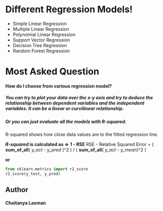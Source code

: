 # Different Regression Models!

  - Simple Linear Regression
  - Multiple Linear Regression
  - Polynomial Linear Regression
  - Support Vector Regression
  - Decision Tree Regression
  - Random Forest Regression

# Most Asked Question
#### How do I choose from various regression model?

##### You can try to plot your data over the *x-y* axis and try to deduce the relationship between dependent variables and the independent variables. It can be a linear or curvilinear relationship.

##### Or you can just evaluate all the models with *R-squared*.
R-squared shows how close data values are to the fitted regression line.

***R-squared* is calculated as =>** **1 - RSE**
RSE - Relative Squared Error = ( **sum_of_all**( *y_act* - *y_pred* )^2 ) / ( **sum_of_all**( *y_act* - *y_mean*)^2 )

**or**
```python
from sklearn.metrics import r2_score
r2_score(y_test, y_pred)
```


**Author**
------
#### Chaitanya Laxman